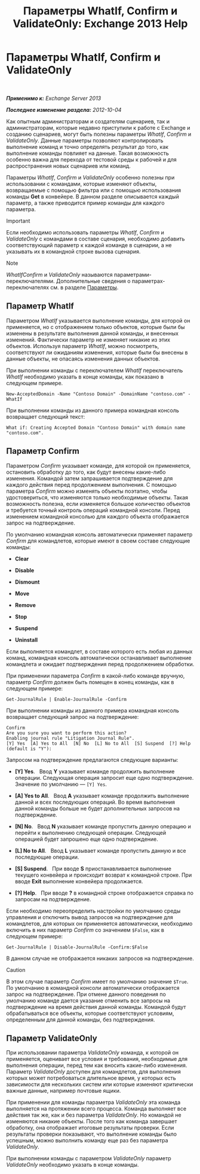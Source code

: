 ﻿---
title: 'Параметры WhatIf, Confirm и ValidateOnly: Exchange 2013 Help'
TOCTitle: Параметры WhatIf, Confirm и ValidateOnly
ms:assetid: a850eea7-431e-49c5-b877-1ebde2a2b48f
ms:mtpsurl: https://technet.microsoft.com/ru-ru/library/Bb124088(v=EXCHG.150)
ms:contentKeyID: 50488825
ms.date: 05/22/2018
mtps_version: v=EXCHG.150
ms.translationtype: MT
---

# Параметры WhatIf, Confirm и ValidateOnly

 

_**Применимо к:** Exchange Server 2013_

_**Последнее изменение раздела:** 2012-10-04_

Как опытным администраторам и создателям сценариев, так и администраторам, которые недавно приступили к работе с Exchange и созданию сценариев, могут быть полезны параметры *WhatIf*, *Confirm* и *ValidateOnly*. Данные параметры позволяют контролировать выполнение команд и точно определять результат до того, как выполнение команды повлияет на данные. Такая возможность особенно важна для перехода от тестовой среды к рабочей и для распространения новых сценариев или команд.

Параметры *WhatIf*, *Confirm* и *ValidateOnly* особенно полезны при использовании с командами, которые изменяют объекты, возвращаемые с помощью фильтра или с помощью использования команды **Get** в конвейере. В данном разделе описывается каждый параметр, а также приводится пример команды для каждого параметра.

> [!IMPORTANT]  
> Если необходимо использовать параметры <em>WhatIf</em>, <em>Confirm</em> и <em>ValidateOnly</em> с командами в составе сценария, необходимо добавить соответствующий параметр к каждой команде в сценарии, а не указывать их в командной строке вызова сценария.


> [!NOTE]  
> <em>WhatIfConfirm</em> и <em>ValidateOnly</em> называются параметрами-переключателями. Дополнительные сведения о параметрах-переключателях см. в разделе <a href="https://technet.microsoft.com/ru-ru/library/bb124388(v=exchg.150)">Параметры</a>.


## Параметр WhatIf

Параметром *WhatIf* указывается выполнение команды, для которой он применяется, но с отображением только объектов, которые были бы изменены в результате выполнения данной команды, и внесенных изменений. Фактически параметр не изменяет никакие из этих объектов. Используя параметр *WhatIf*, можно посмотреть, соответствуют ли ожиданиям изменения, которые были бы внесены в данные объекты, не опасаясь изменения данных объектов.

При выполнении команды с переключателем *WhatIf* переключатель *WhatIf* необходимо указать в конце команды, как показано в следующем примере.

    New-AcceptedDomain -Name "Contoso Domain" -DomainName "contoso.com" -WhatIf 

При выполнении команды из данного примера командная консоль возвращает следующий текст:

    What if: Creating Accepted Domain "Contoso Domain" with domain name "contoso.com".

## Параметр Confirm

Параметром *Confirm* указывает команде, для которой он применяется, остановить обработку до того, как будут внесены какие-либо изменения. Командой затем запрашивается подтверждение для каждого действия перед продолжением выполнения. С помощью параметра *Confirm* можно изменять объекты поэтапно, чтобы удостовериться, что изменяются только необходимые объекты. Такая возможность полезна, если изменяется большое количество объектов и требуется точный контроль операций командной консоли. Перед изменением командной консолью для каждого объекта отображается запрос на подтверждение.

По умолчанию командная консоль автоматически применяет параметр *Confirm* для командлетов, которые имеют в своем составе следующие команды:

  - **Clear**

  - **Disable**

  - **Dismount**

  - **Move**

  - **Remove**

  - **Stop**

  - **Suspend**

  - **Uninstall**

Если выполняется командлет, в составе которого есть любая из данных команд, командная консоль автоматически останавливает выполнение командлета и ожидает подтверждения перед продолжением обработки.

При применении параметра *Confirm* в какой-либо команде вручную, параметр *Confirm* должен быть помещен в конец команды, как в следующем примере:

    Get-JournalRule | Enable-JournalRule -Confirm

При выполнении команды из данного примера командная консоль возвращает следующий запрос на подтверждение:

    Confirm
    Are you sure you want to perform this action?
    Enabling journal rule "Litigation Journal Rule".
    [Y] Yes  [A] Yes to All  [N] No  [L] No to All  [S] Suspend  [?] Help
    (default is "Y"):

Запросом на подтверждение предлагаются следующие варианты:

  - **\[Y\] Yes**.   Ввод **Y** указывает команде продолжить выполнение операции. Следующая операция запросит еще одно подтверждение. Значение по умолчанию — `[Y] Yes`.

  - **\[A\] Yes to All**.   Ввод **A** указывает команде продолжить выполнение данной и всех последующих операций. Во время выполнения данной команды больше не будет дополнительных запросов на подтверждение.

  - **\[N\] No**.   Ввод **N** указывает команде пропустить данную операцию и перейти к выполнению следующей операции. Следующей операцией будет запрошено еще одно подтверждение.

  - **\[L\] No to All**.   Ввод **L** указывает команде пропустить данную и все последующие операции.

  - **\[S\] Suspend**.   При вводе **S** приостанавливается выполнение текущего конвейера и происходит возврат к командной строке. При вводе **Exit** выполнение конвейера продолжается.

  - **\[?\] Help**.   При вводе **?** в командной строке отображается справка по запросам на подтверждение.

Если необходимо переопределить настройки по умолчанию среды управления и отключить вывод запросов на подтверждение для командлетов, для которых он применяется автоматически, необходимо включить в них параметр *Confirm* со значением `$False`, как в следующем примере:

    Get-JournalRule | Disable-JournalRule -Confirm:$False

В данном случае не отображается никаких запросов на подтверждение.

> [!CAUTION]  
> В этом случае параметр <em>Confirm</em> имеет по умолчанию значение <code>$True</code>. По умолчанию в командной консоли автоматически отображается запрос на подтверждение. При отмене данного поведения по умолчанию команде дается указание отменить все запросы на подтверждение на время действия данной команды. Командой будут обрабатываться все объекты, которые соответствуют условиям, определенным для данной команды, без подтверждения.


## Параметр ValidateOnly

При использовании параметра *ValidateOnly* команда, к которой он применяется, оценивает все условия и требования, необходимые для выполнения операции, перед тем как вносить какие-либо изменения. Параметр *ValidateOnly* доступен для командлетов, для выполнения которых может потребоваться длительное время, у которых есть зависимости для нескольких систем или которые изменяют критически важные данные, например почтовые ящики.

При применении для команды параметра *ValidateOnly* эта команда выполняется на протяжении всего процесса. Команда выполняет все действия так же, как и без параметра *ValidateOnly*. Но командой не изменяются никакие объекты. После того как команда завершает обработку, она отображает итоговые результаты проверки. Если результаты проверки показывают, что выполнение команды было успешным, можно выполнить команду еще раз без параметра *ValidateOnly*.

При выполнении команды с параметром *ValidateOnly* параметр *ValidateOnly* необходимо указать в конце команды.

